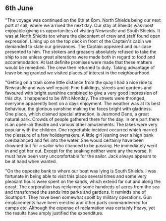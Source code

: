## 6th June

"The voyage was continued on the 6th at 6pm. North Shields being our next port of call, where we arrived the next day. Our stay at Shields was most enjoyable giving us opportunities of visiting Newcastle and South Shields. It was at North Shields too where the discontent of crew and staff found open expression. Lining up on the top deck in front of the Captain's cabin we demanded to state our grievances. The Captain appeared and our case presented to him. The stokers and greasers absolutely refused to take the ship to sea unless great alterations were made both in regard to food and accommodation. At last definite promises were made that these matters would be remedied. The crew then returned to duty. Taking advantage of leave being granted we visited places of interest in the neighbourhood.

"Getting on a tram some little distance from the quay I had a nice ride to Newcastle and was well repaid. Fine buildings, streets and gardens and favoured with bright sunshine combined to give a very good impression of this city. It happened to be Whit Monday. The streets were thronged, everyone apparently bent on a days enjoyment. The weather was at its best behaviour, the glorious sunshine making the faces bright with gladness. One place, which claimed special attraction, is Jesmond Dene, a great natural park. Crowds of people gathered there for the day. In one part there is an open-air theatre and various other amusements. The lakes were very popular with the children. One regrettable incident occurred which marred the pleasure of a few holidaymakers. A little girl leaning over a high bank overbalanced and fell into the water. She would certainly have been drowned but for a sailor who chanced to be passing. He immediately went in and got her out. Except for the soaking neither were any the worse. It must have been very uncomfortable for the sailor. Jack always appears to be at hand when wanted.

"On the opposite bank to where our boat was lying is South Shields. I was fortunate in being able to visit this place several times and some very pleasant hours were spent on the sands, which extend far out and along the coast. The corporation has reclaimed some hundreds of acres from the sea and transformed the sands into parks and gardens. It reminds one of Southport. They have been somewhat spoilt by military operations. Gun emplacements have been erected and other parts commandeered for camps etc. Although the expense of reclamation was certainly heavy, yet the results have amply justified the expenditure.